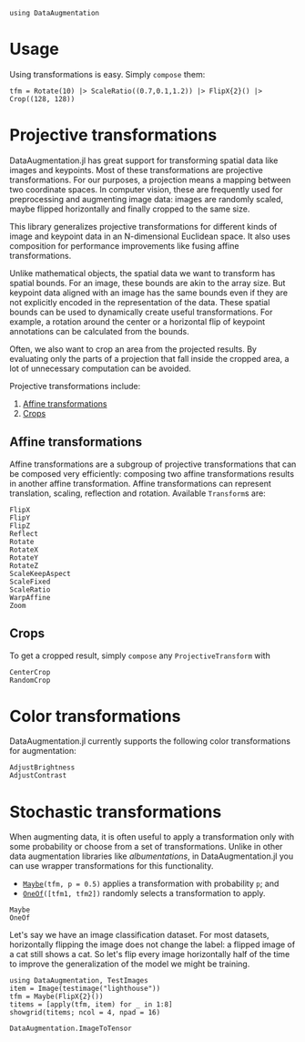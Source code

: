 ```@setup tsm
using DataAugmentation
```
# Usage

Using  transformations is easy. Simply `compose` them:

```@example tsm
tfm = Rotate(10) |> ScaleRatio((0.7,0.1,1.2)) |> FlipX{2}() |> Crop((128, 128))
```

# Projective transformations
DataAugmentation.jl has great support for transforming spatial data like images and keypoints. Most of these transformations are projective transformations. For our purposes, a projection means a mapping between two coordinate spaces. In computer vision, these are frequently used for preprocessing and augmenting image data: images are randomly scaled, maybe flipped horizontally and finally cropped to the same size.

This library generalizes projective transformations for different kinds of image and keypoint data in an N-dimensional Euclidean space. It also uses composition for performance improvements like fusing affine transformations.

Unlike mathematical objects, the spatial data we want to transform has spatial bounds. For an image, these bounds are akin to the array size. But keypoint data aligned with an image has the same bounds even if they are not explicitly encoded in the representation of the data. These spatial bounds can be used to dynamically create useful transformations. For example, a rotation around the center or a horizontal flip of keypoint annotations can be calculated from the bounds.

Often, we also want to crop an area from the projected results. By evaluating only the parts of a projection that fall inside the cropped area, a lot of unnecessary computation can be avoided.

Projective transformations include:
1. [Affine transformations](@ref)
2. [Crops](@ref)
## Affine transformations

Affine transformations are a subgroup of projective transformations that can be composed very efficiently: composing two affine transformations results in another affine transformation. Affine transformations can represent translation, scaling, reflection and rotation. Available `Transform`s are:

```@docs; canonical=false
FlipX
FlipY
FlipZ
Reflect
Rotate
RotateX
RotateY
RotateZ
ScaleKeepAspect
ScaleFixed
ScaleRatio
WarpAffine
Zoom
```
    
## Crops

To get a cropped result, simply `compose` any `ProjectiveTransform` with

```@docs; canonical=false
CenterCrop
RandomCrop
```

# Color transformations

DataAugmentation.jl currently supports the following color transformations for augmentation:

```@docs; canonical=false
AdjustBrightness
AdjustContrast
```

# Stochastic transformations
When augmenting data, it is often useful to apply a transformation only with some probability or choose from a set of transformations. Unlike in other data augmentation libraries like *albumentations*, in DataAugmentation.jl you can use wrapper transformations for this functionality.

- [`Maybe`](@ref)`(tfm, p = 0.5)` applies a transformation with probability `p`; and
- [`OneOf`](@ref)`([tfm1, tfm2])` randomly selects a transformation to apply.
```@docs; canonical=false
Maybe
OneOf
```

Let's say we have an image classification dataset. For most datasets, horizontally flipping the image does not change the label: a flipped image of a cat still shows a cat. So let's flip every image horizontally half of the time to improve the generalization of the model we might be training.

```@example
using DataAugmentation, TestImages
item = Image(testimage("lighthouse"))
tfm = Maybe(FlipX{2}())
titems = [apply(tfm, item) for _ in 1:8]
showgrid(titems; ncol = 4, npad = 16)
```

```@docs; canonical=false
DataAugmentation.ImageToTensor
```
